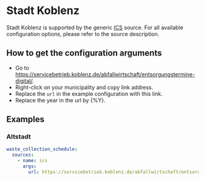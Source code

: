 # Stadt Koblenz

Stadt Koblenz is supported by the generic [ICS](/doc/source/ics.md) source. For all available configuration options, please refer to the source description.


## How to get the configuration arguments

- Go to <https://servicebetrieb.koblenz.de/abfallwirtschaft/entsorgungstermine-digital/>.  
- Right-click on your municipality and copy link address.
- Replace the `url` in the example configuration with this link.
- Replace the year in the url by {%Y}.

## Examples

### Altstadt

```yaml
waste_collection_schedule:
  sources:
    - name: ics
      args:
        url: https://servicebetrieb.koblenz.de/abfallwirtschaft/entsorgungstermine-digital/entsorgungstermine-2023-digital/altstadt-{%Y}.ics?cid=2ui7
```
